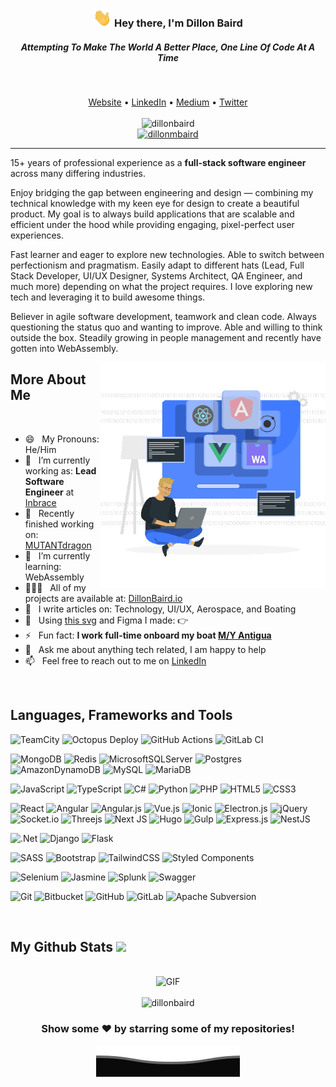 <!-- <img alt="Dillon Baird" src="https://raw.githubusercontent.com/DillonBaird/DillonBaird/master/header.png"/> -->
<h3 align="center"><img src = "https://raw.githubusercontent.com/DillonBaird/DillonBaird/master/wave.gif" width = 30px> Hey there, I'm Dillon Baird</h3>
<h5 align="center">Attempting To Make The World A Better Place, One Line Of Code At A Time</h5><br/>

<p align="center">
  <a href="https://dillonbaird.io">Website</a> •
  <a href="https://linkedin.com/in/dillon-baird">LinkedIn</a> •
  <a href="https://medium.com/@dillonbaird">Medium</a> •
  <a href="https://twitter.com/dillonmbaird">Twitter</a>
  <br /><br/>
  <img src="https://komarev.com/ghpvc/?username=dillonbaird&label=Profile%20views&color=0e75b6&style=flat" alt="dillonbaird" />
  <br/>
  <a href="https://twitter.com/dillonmbaird" target="blank"><img src="https://img.shields.io/twitter/follow/dillonmbaird?logo=twitter&style=for-the-badge" alt="dillonmbaird" /></a>
</p>

<hr/>
<p>15+ years of professional experience as a <b>full-stack software engineer</b> across many differing industries.</p>

<p>Enjoy bridging the gap between engineering and design — combining my technical knowledge with my keen eye for design to create a beautiful product. My goal is to always build applications that are scalable and efficient under the hood while providing engaging, pixel-perfect user experiences.</p>

<p>Fast learner and eager to explore new technologies. Able to switch between perfectionism and pragmatism. Easily adapt to different hats (Lead, Full Stack Developer, UI/UX Designer, Systems Architect, QA Engineer, and much more) depending on what the project requires. I love exploring new tech and leveraging it to build awesome things.</p>

<p>Believer in agile software development, teamwork and clean code. Always questioning the status quo and wanting to improve. Able and willing to think outside the box. Steadily growing in people management and recently have gotten into WebAssembly.</p>

<img align="right" alt="GIF" src="https://raw.githubusercontent.com/DillonBaird/DillonBaird/master/Operating_system_rafiki_1.gif" width="360px"/>

<h2 align="left">More About Me</h2>

<br />

- 😄 &nbsp; My Pronouns: He/Him
- 🔭 &nbsp; I’m currently working as: <b>Lead Software Engineer</b> at [Inbrace](https://Inbrace.com)
- 🚀 &nbsp; Recently finished working on: [MUTANTdragon](https://MUTANTdragon.space)
- 🌱 &nbsp; I’m currently learning: WebAssembly
- 👨🏻‍💻 &nbsp; All of my projects are available at: [DillonBaird.io](https://DillonBaird.io)
- 📝 &nbsp; I write articles on: Technology, UI/UX, Aerospace, and Boating
- 🎨 &nbsp; Using [this svg](https://storyset.com/illustration/operating-system/rafiki) and Figma I made: 👉
- ⚡ &nbsp; Fun fact: **I work full-time onboard my boat [M/Y Antigua](https://motoryachtantigua.com)**
- 💬 &nbsp; Ask me about anything tech related, I am happy to help
- 📫 &nbsp; Feel free to reach out to me on [LinkedIn](https://www.linkedin.com/in/dillon-baird)
<br />
<h2 align="left">Languages, Frameworks and Tools</h2>
<p><img src="https://img.shields.io/badge/teamcity-000000.svg?style=for-the-badge&amp;logo=teamcity&amp;logoColor=white" alt="TeamCity">
  <img src="https://img.shields.io/badge/octopus%20deploy-0D80D8?style=for-the-badge&amp;logo=octopusdeploy&amp;logoColor=white" alt="Octopus Deploy">
  <img src="https://img.shields.io/badge/github%20actions-%232671E5.svg?style=for-the-badge&amp;logo=githubactions&amp;logoColor=white" alt="GitHub Actions">
  <img src="https://img.shields.io/badge/gitlab%20ci-%23181717.svg?style=for-the-badge&amp;logo=gitlab&amp;logoColor=white" alt="GitLab CI"></p>

<p><img src="https://img.shields.io/badge/MongoDB-%234ea94b.svg?style=for-the-badge&amp;logo=mongodb&amp;logoColor=white" alt="MongoDB">
  <img src="https://img.shields.io/badge/redis-%23DD0031.svg?style=for-the-badge&amp;logo=redis&amp;logoColor=white" alt="Redis">
  <img src="https://img.shields.io/badge/Microsoft%20SQL%20Sever-CC2927?style=for-the-badge&amp;logo=microsoft%20sql%20server&amp;logoColor=white" alt="MicrosoftSQLServer">
  <img src="https://img.shields.io/badge/postgres-%23316192.svg?style=for-the-badge&amp;logo=postgresql&amp;logoColor=white" alt="Postgres">
  <img src="https://img.shields.io/badge/Amazon%20DynamoDB-4053D6?style=for-the-badge&amp;logo=Amazon%20DynamoDB&amp;logoColor=white" alt="AmazonDynamoDB">
  <img src="https://img.shields.io/badge/mysql-%2300f.svg?style=for-the-badge&amp;logo=mysql&amp;logoColor=white" alt="MySQL">
  <img src="https://img.shields.io/badge/MariaDB-003545?style=for-the-badge&amp;logo=mariadb&amp;logoColor=white" alt="MariaDB"></p>

<p><img src="https://img.shields.io/badge/javascript-%23323330.svg?style=for-the-badge&amp;logo=javascript&amp;logoColor=%23F7DF1E" alt="JavaScript">
  <img src="https://img.shields.io/badge/typescript-%23007ACC.svg?style=for-the-badge&amp;logo=typescript&amp;logoColor=white" alt="TypeScript">
  <img src="https://img.shields.io/badge/c%23-%23239120.svg?style=for-the-badge&amp;logo=c-sharp&amp;logoColor=white" alt="C#">
  <img src="https://img.shields.io/badge/python-3670A0?style=for-the-badge&amp;logo=python&amp;logoColor=ffdd54" alt="Python">
  <img src="https://img.shields.io/badge/php-%23777BB4.svg?style=for-the-badge&amp;logo=php&amp;logoColor=white" alt="PHP">
  <img src="https://img.shields.io/badge/html5-%23E34F26.svg?style=for-the-badge&amp;logo=html5&amp;logoColor=white" alt="HTML5">
  <img src="https://img.shields.io/badge/css3-%231572B6.svg?style=for-the-badge&amp;logo=css3&amp;logoColor=white" alt="CSS3"></p>

<p><img src="https://img.shields.io/badge/react-%2320232a.svg?style=for-the-badge&amp;logo=react&amp;logoColor=%2361DAFB" alt="React">
  <img src="https://img.shields.io/badge/angular-%23DD0031.svg?style=for-the-badge&amp;logo=angular&amp;logoColor=white" alt="Angular">
  <img src="https://img.shields.io/badge/angular.js-%23E23237.svg?style=for-the-badge&amp;logo=angularjs&amp;logoColor=white" alt="Angular.js">
  <img src="https://img.shields.io/badge/vuejs-%2335495e.svg?style=for-the-badge&amp;logo=vuedotjs&amp;logoColor=%234FC08D" alt="Vue.js">
  <img src="https://img.shields.io/badge/Ionic-%233880FF.svg?style=for-the-badge&amp;logo=Ionic&amp;logoColor=white" alt="Ionic">
  <img src="https://img.shields.io/badge/Electron-191970?style=for-the-badge&amp;logo=Electron&amp;logoColor=white" alt="Electron.js">
  <img src="https://img.shields.io/badge/jquery-%230769AD.svg?style=for-the-badge&amp;logo=jquery&amp;logoColor=white" alt="jQuery">
  <img src="https://img.shields.io/badge/Socket.io-black?style=for-the-badge&amp;logo=socket.io&amp;badgeColor=010101" alt="Socket.io">
  <img src="https://img.shields.io/badge/threejs-black?style=for-the-badge&amp;logo=three.js&amp;logoColor=white" alt="Threejs">
  <img src="https://img.shields.io/badge/Next-black?style=for-the-badge&amp;logo=next.js&amp;logoColor=white" alt="Next JS">
  <img src="https://img.shields.io/badge/Hugo-black.svg?style=for-the-badge&amp;logo=Hugo" alt="Hugo">
  <img src="https://img.shields.io/badge/GULP-%23CF4647.svg?style=for-the-badge&amp;logo=gulp&amp;logoColor=white" alt="Gulp">
  <img src="https://img.shields.io/badge/express.js-%23404d59.svg?style=for-the-badge&amp;logo=express&amp;logoColor=%2361DAFB" alt="Express.js">
  <img src="https://img.shields.io/badge/nestjs-%23E0234E.svg?style=for-the-badge&amp;logo=nestjs&amp;logoColor=white" alt="NestJS"></p>

<p><img src="https://img.shields.io/badge/.NET-5C2D91?style=for-the-badge&amp;logo=.net&amp;logoColor=white" alt=".Net">
  <img src="https://img.shields.io/badge/django-%23092E20.svg?style=for-the-badge&amp;logo=django&amp;logoColor=white" alt="Django">
  <img src="https://img.shields.io/badge/flask-%23000.svg?style=for-the-badge&amp;logo=flask&amp;logoColor=white" alt="Flask"></p>

<p><img src="https://img.shields.io/badge/SASS-hotpink.svg?style=for-the-badge&amp;logo=SASS&amp;logoColor=white" alt="SASS">
  <img src="https://img.shields.io/badge/bootstrap-%23563D7C.svg?style=for-the-badge&amp;logo=bootstrap&amp;logoColor=white" alt="Bootstrap">
  <img src="https://img.shields.io/badge/tailwindcss-%2338B2AC.svg?style=for-the-badge&amp;logo=tailwind-css&amp;logoColor=white" alt="TailwindCSS">
  <img src="https://img.shields.io/badge/styled--components-DB7093?style=for-the-badge&amp;logo=styled-components&amp;logoColor=white" alt="Styled Components"></p>

<p><img src="https://img.shields.io/badge/-selenium-%43B02A?style=for-the-badge&amp;logo=selenium&amp;logoColor=white" alt="Selenium">
  <img src="https://img.shields.io/badge/jasmine-%238A4182.svg?style=for-the-badge&amp;logo=jasmine&amp;logoColor=white" alt="Jasmine">
  <img src="https://img.shields.io/badge/splunk-%23000000.svg?style=for-the-badge&amp;logo=splunk&amp;logoColor=white" alt="Splunk">
  <img src="https://img.shields.io/badge/-Swagger-%23Clojure?style=for-the-badge&amp;logo=swagger&amp;logoColor=white" alt="Swagger"></p>

<p><img src="https://img.shields.io/badge/git-%23F05033.svg?style=for-the-badge&amp;logo=git&amp;logoColor=white" alt="Git">
  <img src="https://img.shields.io/badge/bitbucket-%230047B3.svg?style=for-the-badge&amp;logo=bitbucket&amp;logoColor=white" alt="Bitbucket">
  <img src="https://img.shields.io/badge/github-%23121011.svg?style=for-the-badge&amp;logo=github&amp;logoColor=white" alt="GitHub">
  <img src="https://img.shields.io/badge/gitlab-%23181717.svg?style=for-the-badge&amp;logo=gitlab&amp;logoColor=white" alt="GitLab">
  <img src="https://img.shields.io/badge/subversion-%23809CC9.svg?style=for-the-badge&amp;logo=subversion&amp;logoColor=white" alt="Apache Subversion"></p>

<br/>
<h2>My Github Stats <img src = "https://i.pinimg.com/originals/65/c4/f4/65c4f452571be1261e9c623f7da488ac.gif" width = 35px> </h2>
<div align="center"><br/>

<img alt="GIF" src="https://media.giphy.com/media/3ohzdKvLT1DxFxhZAI/giphy.gif" />
<br/><br/>
<img src="https://github-readme-streak-stats.herokuapp.com/?user=dillonbaird&theme=dark" alt="dillonbaird" />

### Show some ❤️ by starring some of my repositories!

<img src="https://raw.githubusercontent.com/DillonBaird/DillonBaird/master/Bottom.svg" alt="Github Stats" />

</div>